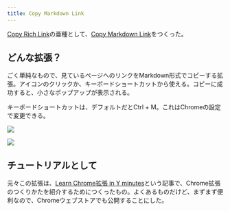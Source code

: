 ```yaml
---
title: Copy Markdown Link
---
```

[Copy Rich Link](https://chrome.google.com/webstore/detail/copy-rich-link/hikiamlgpdcabppakpmemaofmkgknpea)の亜種として、[Copy Markdown Link](https://chrome.google.com/webstore/detail/copy-markdown-link/gkceaaphhbeanfciglgpffnncfpipjpa)をつくった。

どんな拡張？
------

ごく単純なもので、見ているページへのリンクをMarkdown形式でコピーする拡張。アイコンのクリックか、キーボードショートカットから使える。コピーに成功すると、小さなポップアップが表示される。

キーボードショートカットは、デフォルトだとCtrl + M。これはChromeの設定で変更できる。

![](https://lh5.googleusercontent.com/IJ-ldG6TFJgIzUtHZzDXQgZNXJdG_YuWOz51bkfIWeUcUzJ8IQFIL92bqUviptJhYvx1VlvapshbhgNtQOxuVRdIMl68yPcM-rO3zL1LTI2kmGkc12aeuyqsO1-CVLd-161_mwsfoh5gMrR6o8o-6w)

![](https://lh5.googleusercontent.com/DGEyTABJR_yJU8ytpoNTKp4kUJCN9-xMaEkUXdQrGVgkvQ-7ruBED4BPoxnBx9PuMFIOP1BvbuiO7p0wZwFFFbpg_Xxprs7DmzmcL79o_UDbetz4zVgDunp1202Y1s2ynHJr5EEFir_jFWyQX9HUpw)

チュートリアルとして
----------

元々この拡張は、[Learn Chrome拡張 in Y minutes](https://r7kamura.com/articles/2022-05-18-learn-chrome-extention-in-y-minutes)という記事で、Chrome拡張のつくりかたを紹介するためにつくったもの。よくあるものだけど、まずまず便利なので、Chromeウェブストアでも公開することにした。
